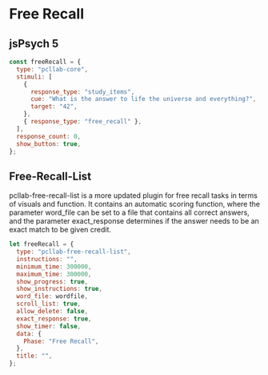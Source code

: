 # Free Recall




## jsPsych 5

```js
const freeRecall = {
  type: "pcllab-core",
  stimuli: [
    {
      response_type: "study_items",
      cue: "What is the answer to life the universe and everything?",
      target: "42",
    },
    { response_type: "free_recall" },
  ],
  response_count: 0,
  show_button: true,
};
```

## Free-Recall-List
pcllab-free-recall-list is a more updated plugin for free recall tasks in terms of visuals and function. It contains an automatic scoring function, where the parameter word_file can be set to a file that contains all correct answers, and the parameter exact_response determines if the answer needs to be an exact match to be given credit.

```js
let freeRecall = {
  type: "pcllab-free-recall-list",
  instructions: "",
  minimum_time: 300000,
  maximum_time: 300000,
  show_progress: true,
  show_instructions: true,
  word_file: wordfile,
  scroll_list: true,
  allow_delete: false,
  exact_response: true,
  show_timer: false,
  data: {
    Phase: "Free Recall",
  },
  title: "",
};
```
